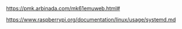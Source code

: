 https://pmk.arbinada.com/mk61emuweb.html#

https://www.raspberrypi.org/documentation/linux/usage/systemd.md